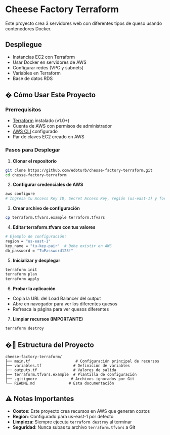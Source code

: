 # Cheese Factory Terraform

Este proyecto crea 3 servidores web con diferentes tipos de queso usando contenedores Docker.

## Despliegue

- Instancias EC2 con Terraform
- Usar Docker en servidores de AWS
- Configurar redes (VPC y subnets)
- Variables en Terraform
- Base de datos RDS


## � Cómo Usar Este Proyecto

### Prerrequisitos
- [Terraform](https://www.terraform.io/downloads.html) instalado (v1.0+)
- Cuenta de AWS con permisos de administrador
- [AWS CLI](https://aws.amazon.com/cli/) configurado
- Par de claves EC2 creado en AWS

### Pasos para Desplegar

1. **Clonar el repositorio**
```bash
git clone https://github.com/edoturb/chesse-factory-terraform.git
cd chesse-factory-terraform
```

2. **Configurar credenciales de AWS**
```bash
aws configure
# Ingresa tu Access Key ID, Secret Access Key, región (us-east-1) y formato (json)
```

3. **Crear archivo de configuración**
```bash
cp terraform.tfvars.example terraform.tfvars
```

4. **Editar terraform.tfvars con tus valores**
```bash
# Ejemplo de configuración:
region = "us-east-1"
key_name = "tu-key-pair"  # Debe existir en AWS
db_password = "TuPassword123!"
```

5. **Inicializar y desplegar**
```bash
terraform init
terraform plan
terraform apply
```

6. **Probar la aplicación**
- Copia la URL del Load Balancer del output
- Abre en navegador para ver los diferentes quesos
- Refresca la página para ver quesos diferentes

7. **Limpiar recursos (IMPORTANTE)**
```bash
terraform destroy
```

## �📁 Estructura del Proyecto

```
cheese-factory-terraform/
├── main.tf                    # Configuración principal de recursos
├── variables.tf              # Definición de variables
├── outputs.tf                # Valores de salida
├── terraform.tfvars.example  # Plantilla de configuración
├── .gitignore               # Archivos ignorados por Git
└── README.md               # Esta documentación
```

## ⚠️ Notas Importantes

- **Costos**: Este proyecto crea recursos en AWS que generan costos
- **Región**: Configurado para us-east-1 por defecto
- **Limpieza**: Siempre ejecuta `terraform destroy` al terminar
- **Seguridad**: Nunca subas tu archivo `terraform.tfvars` a Git


